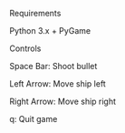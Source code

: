 Requirements

Python 3.x +
PyGame


Controls

Space Bar: Shoot bullet

Left Arrow: Move ship left

Right Arrow: Move ship right

q: Quit game
